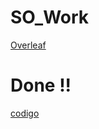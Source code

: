 # SO_Work
[Overleaf](https://www.overleaf.com/9993975415hzxbcyfpkgcn)  
# Done !!
[codigo](main.c)


